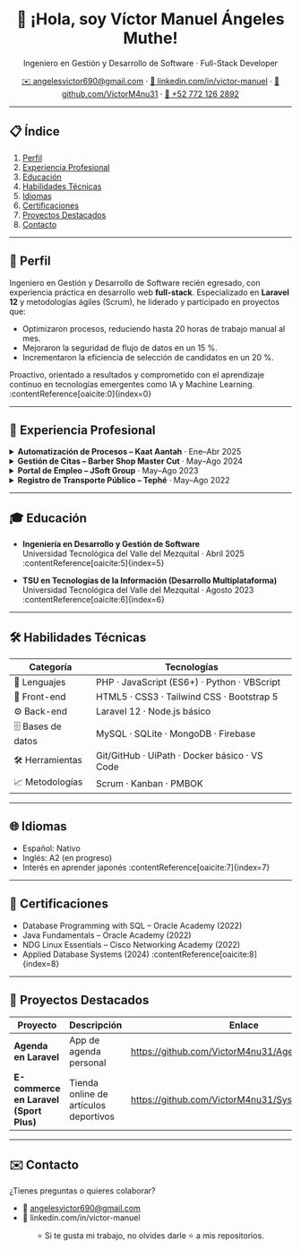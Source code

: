 <!--
  🚀 Bienvenido a mi perfil de GitHub
-->
<div align="center">
  <h1>👋 ¡Hola, soy <strong>Víctor Manuel Ángeles Muthe</strong>!</h1>
  <p>Ingeniero en Gestión y Desarrollo de Software · Full-Stack Developer</p>
  <p>
    <a href="mailto:angelesvictor690@gmail.com">✉️ angelesvictor690@gmail.com</a> ·
    <a href="https://www.linkedin.com/in/victor-manuel">🔗 linkedin.com/in/victor-manuel</a> ·
    <a href="https://github.com/VictorM4nu31">🐙 github.com/VictorM4nu31</a> ·
    <a href="tel:+527721262892">📱 +52 772 126 2892</a>
  </p>
</div>

---

## 📋 Índice
1. [Perfil](#-perfil)
2. [Experiencia Profesional](#-experiencia-profesional)
3. [Educación](#-educación)
4. [Habilidades Técnicas](#-habilidades-técnicas)
5. [Idiomas](#-idiomas)
6. [Certificaciones](#-certificaciones)
7. [Proyectos Destacados](#-proyectos-destacados)
8. [Contacto](#-contacto)

---

## 🌟 Perfil
Ingeniero en Gestión y Desarrollo de Software recién egresado, con experiencia práctica en desarrollo web **full-stack**. Especializado en **Laravel 12** y metodologías ágiles (Scrum), he liderado y participado en proyectos que:
- Optimizaron procesos, reduciendo hasta 20 horas de trabajo manual al mes.  
- Mejoraron la seguridad de flujo de datos en un 15 %.  
- Incrementaron la eficiencia de selección de candidatos en un 20 %.  

Proactivo, orientado a resultados y comprometido con el aprendizaje continuo en tecnologías emergentes como IA y Machine Learning. :contentReference[oaicite:0]{index=0}

---

## 💼 Experiencia Profesional

<details>
<summary><strong>Automatización de Procesos – Kaat Aantah</strong> · Ene–Abr 2025</summary>

- **Rol:** Desarrollador RPA (UiPath, Python, VBScript, Excel)  
- Automatización de descarga y consolidación de movimientos bancarios desde 3 plataformas, reduciendo 20 horas de trabajo manual/mes.  
- Integré scripts en VBScript y un bot en Python para gestionar tokens de autenticación (+15 % de seguridad).  
- Validaciones y manejo de excepciones en UiPath, minimizando errores de conciliación en un 98 %. :contentReference[oaicite:1]{index=1}

</details>

<details>
<summary><strong>Gestión de Citas – Barber Shop Master Cut</strong> · May–Ago 2024</summary>

- **Rol:** Desarrollador Web Front-end (Laravel, MySQL, Tailwind CSS)  
- App para gestión de citas: +200 citas/mes.  
- Laravel Permission para roles y accesos.  
- Pruebas de usabilidad y optimización de flujo, reduciendo el tiempo de espera un 30 %. :contentReference[oaicite:2]{index=2}

</details>

<details>
<summary><strong>Portal de Empleo – JSoft Group</strong> · May–Ago 2023</summary>

- **Rol:** Desarrollador Full-Stack (PHP, JavaScript, Scrum)  
- Coordinación de sprints; portal con +500 candidatos, reduciendo en un 20 % el tiempo de selección.  
- Front-end (HTML, CSS, JS) y back-end (PHP, MySQL). :contentReference[oaicite:3]{index=3}

</details>

<details>
<summary><strong>Registro de Transporte Público – Tephé</strong> · May–Ago 2022</summary>

- **Rol:** Desarrollador Front-end (PHP, HTML, CSS, MySQL)  
- App de registro de entrada/salida de unidades, simplificando el proceso para los encargados. :contentReference[oaicite:4]{index=4}

</details>

---

## 🎓 Educación

- **Ingeniería en Desarrollo y Gestión de Software**  
  Universidad Tecnológica del Valle del Mezquital · Abril 2025 :contentReference[oaicite:5]{index=5}

- **TSU en Tecnologías de la Información (Desarrollo Multiplataforma)**  
  Universidad Tecnológica del Valle del Mezquital · Agosto 2023 :contentReference[oaicite:6]{index=6}

---

## 🛠️ Habilidades Técnicas

| Categoría          | Tecnologías                                                             |
|--------------------|-------------------------------------------------------------------------|
| 🔧 Lenguajes       | PHP · JavaScript (ES6+) · Python · VBScript                             |
| 🎨 Front-end       | HTML5 · CSS3 · Tailwind CSS · Bootstrap 5                               |
| ⚙️ Back-end        | Laravel 12 · Node.js básico                                             |
| 🗄️ Bases de datos  | MySQL · SQLite · MongoDB · Firebase                                     |
| 🛠️ Herramientas    | Git/GitHub · UiPath · Docker básico · VS Code                           |
| 📈 Metodologías    | Scrum · Kanban · PMBOK                                                   |

---

## 🌐 Idiomas

- Español: Nativo  
- Inglés: A2 (en progreso)  
- Interés en aprender japonés :contentReference[oaicite:7]{index=7}

---

## 📜 Certificaciones

- Database Programming with SQL – Oracle Academy (2022)  
- Java Fundamentals – Oracle Academy (2022)  
- NDG Linux Essentials – Cisco Networking Academy (2022)  
- Applied Database Systems (2024) :contentReference[oaicite:8]{index=8}

---

## 🚀 Proyectos Destacados

| Proyecto                                | Descripción                         | Enlace                                                       |
|-----------------------------------------|-------------------------------------|--------------------------------------------------------------|
| **Agenda en Laravel**                   | App de agenda personal              | https://github.com/VictorM4nu31/Agenda                       |
| **E-commerce en Laravel (Sport Plus)**  | Tienda online de artículos deportivos | https://github.com/VictorM4nu31/System_Sport_plus          |

---

## ✉️ Contacto

¿Tienes preguntas o quieres colaborar?  
- 📧 angelesvictor690@gmail.com  
- 🔗 linkedin.com/in/victor-manuel  

<p align="center">
  ⭐️ Si te gusta mi trabajo, no olvides darle ⭐️ a mis repositorios.
</p>
